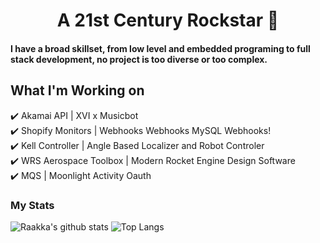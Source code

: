 <h1 align="center">A 21st Century Rockstar 🎸</h1>

#### I have a broad skillset, from low level and embedded programing to full stack development, no project is too diverse or too complex.

## What I'm Working on
✔️ Akamai API | XVI x Musicbot\
✔️ Shopify Monitors | Webhooks Webhooks MySQL Webhooks!\
✔️ Kell Controller | Angle Based Localizer and Robot Controler\
✔️ WRS Aerospace Toolbox | Modern Rocket Engine Design Software\
✔️ MQS | Moonlight Activity Oauth

### My Stats

![Raakka's github stats](https://github-readme-stats.vercel.app/api?username=Raakka&show_icons=true&theme=highcontrast&include_all_commits=true&hide=issues)
![Top Langs](https://github-readme-stats.vercel.app/api/top-langs/?username=Raakka&layout=compact&theme=highcontrast)
